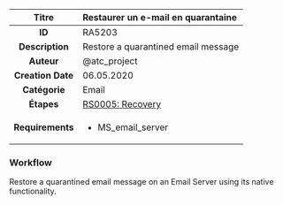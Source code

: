 | Titre                       | Restaurer un e-mail en quarantaine         |
|:---------------------------:|:--------------------|
| **ID**                      | RA5203            |
| **Description**             | Restore a quarantined email message   |
| **Auteur**                  | @atc_project        |
| **Creation Date**           | 06.05.2020 |
| **Catégorie**                | Email      |
| **Étapes**                   |[RS0005: Recovery](../Response_Stages/RS0005.md)| 
| **Requirements** |<ul><li>MS_email_server</li></ul>|

### Workflow

Restore a quarantined email message on an Email Server using its native functionality.  
